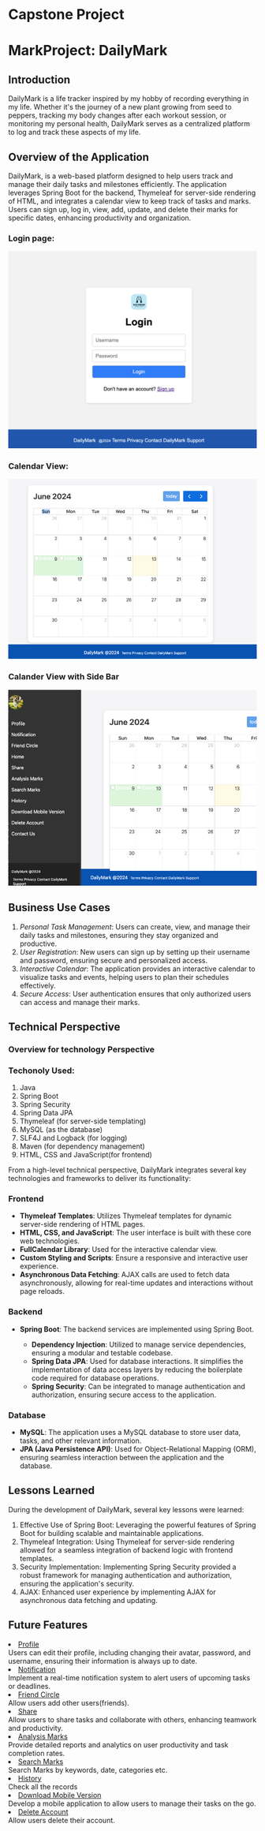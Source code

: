 # Capstone Project
# MarkProject: DailyMark
## Introduction

DailyMark is a life tracker inspired by my hobby of recording everything in my life. Whether it's the journey of a new plant growing from seed to peppers, tracking my body changes after each workout session, or monitoring my personal health, DailyMark serves as a centralized platform to log and track these aspects of my life.


## Overview of the Application
DailyMark, is a web-based platform designed to help users track and manage their daily tasks and milestones efficiently. The application leverages Spring Boot for the backend, Thymeleaf for server-side rendering of HTML, and integrates a calendar view to keep track of tasks and marks. Users can sign up, log in, view, add, update, and delete their marks for specific dates, enhancing productivity and organization.
### Login page:
![login_page.png](src%2Fscreenshots%2Flogin_page.png)
### Calendar View: 
![Calendar view.png](src%2Fscreenshots%2FCalendar%20view.png)
### Calander View with Side Bar
![Calander View with Side Bar.png](src%2Fscreenshots%2FCalander%20View%20with%20Side%20Bar.png)
## Business Use Cases
1. *Personal Task Management*: Users can create, view, and manage their daily tasks and milestones, ensuring they stay organized and productive.
2. *User Registration*: New users can sign up by setting up their username and password, ensuring secure and personalized access.
3. *Interactive Calendar*: The application provides an interactive calendar to visualize tasks and events, helping users to plan their schedules effectively.
4. *Secure Access*: User authentication ensures that only authorized users can access and manage their marks.

## Technical Perspective
### Overview for technology Perspective
### Techonoly Used:
1. Java
2. Spring Boot
3. Spring Security
4. Spring Data JPA
5. Thymeleaf (for server-side templating)
6. MySQL (as the database)
7. SLF4J and Logback (for logging)
8. Maven (for dependency management)
9. HTML, CSS and JavaScript(for frontend)

From a high-level technical perspective, DailyMark integrates several key technologies and frameworks to deliver its functionality:

### Frontend

- **Thymeleaf Templates**: Utilizes Thymeleaf templates for dynamic server-side rendering of HTML pages.
- **HTML, CSS, and JavaScript**: The user interface is built with these core web technologies.
- **FullCalendar Library**: Used for the interactive calendar view.
- **Custom Styling and Scripts**: Ensure a responsive and interactive user experience.
- **Asynchronous Data Fetching**: AJAX calls are used to fetch data asynchronously, allowing for real-time updates and interactions without page reloads.

### Backend

- **Spring Boot**: The backend services are implemented using Spring Boot.
    
    - **Dependency Injection**: Utilized to manage service dependencies, ensuring a modular and testable codebase.
    - **Spring Data JPA**: Used for database interactions. It simplifies the implementation of data access layers by reducing the boilerplate code required for database operations.
    - **Spring Security**: Can be integrated to manage authentication and authorization, ensuring secure access to the application.

### Database

- **MySQL**: The application uses a MySQL database to store user data, tasks, and other relevant information.
- **JPA (Java Persistence API)**: Used for Object-Relational Mapping (ORM), ensuring seamless interaction between the application and the database.

## Lessons Learned
During the development of DailyMark, several key lessons were learned:

1. Effective Use of Spring Boot: Leveraging the powerful features of Spring Boot for building scalable and maintainable applications.
2. Thymeleaf Integration: Using Thymeleaf for server-side rendering allowed for a seamless integration of backend logic with frontend templates.
3. Security Implementation: Implementing Spring Security provided a robust framework for managing authentication and authorization, ensuring the application's security.
4. AJAX: Enhanced user experience by implementing AJAX for asynchronous data fetching and updating.
## Future Features
<li><a href="#">Profile</a></li>Users can edit their profile, including changing their avatar, password, and username, ensuring their information is always up to date.
            <li><a href="#">Notification</a></li>Implement a real-time notification system to alert users of upcoming tasks or deadlines.
            <li><a href="#">Friend Circle</a></li> Allow users add other users(friends).
            <li><a href="#">Share</a></li> Allow users to share tasks and collaborate with others, enhancing teamwork and productivity.
            <li><a href="#">Analysis Marks</a></li>Provide detailed reports and analytics on user productivity and task completion rates.
            <li><a href="#">Search Marks</a></li> Search Marks by keywords, date, categories etc.
            <li><a href="#">History</a></li> Check all the records
            <li><a href="#">Download Mobile Version</a></li>Develop a mobile application to allow users to manage their tasks on the go.
            <li><a href="#">Delete Account</a></li> Allow users delete their account.
            
